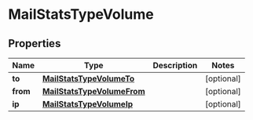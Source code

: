 

# MailStatsTypeVolume


## Properties

| Name | Type | Description | Notes |
|------------ | ------------- | ------------- | -------------|
|**to** | [**MailStatsTypeVolumeTo**](MailStatsTypeVolumeTo.md) |  |  [optional] |
|**from** | [**MailStatsTypeVolumeFrom**](MailStatsTypeVolumeFrom.md) |  |  [optional] |
|**ip** | [**MailStatsTypeVolumeIp**](MailStatsTypeVolumeIp.md) |  |  [optional] |



